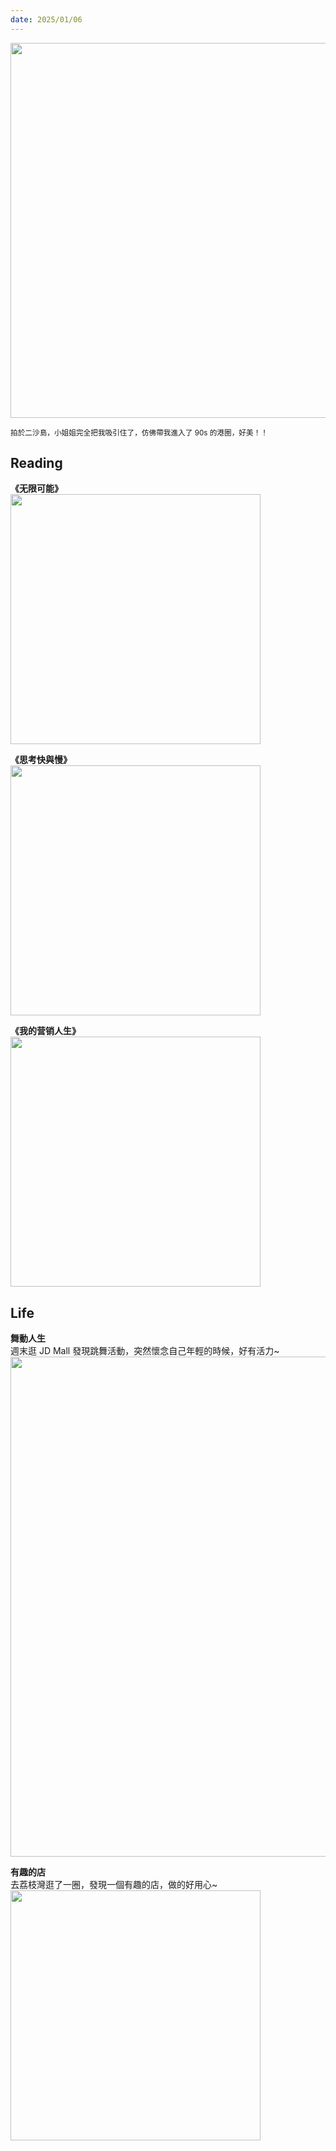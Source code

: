 ```yaml
---
date: 2025/01/06
---
```


<img src="https://gz-blog-storage-1252787757.cos.ap-guangzhou.myqcloud.com/weekly/2025/01/28header.jpg?imageMogr2/format/webp" width="600" />

<small>拍於二沙島，小姐姐完全把我吸引住了，仿佛帶我進入了 90s 的港圈，好美！！</small>

## Reading

**《无限可能》**  
<img src="https://gz-blog-storage-1252787757.cos.ap-guangzhou.myqcloud.com/weekly/2025/01/28bookswu-xian-ke-neng.jpg?imageMogr2/format/webp" width="400" />

**《思考快與慢》**  
<img src="https://gz-blog-storage-1252787757.cos.ap-guangzhou.myqcloud.com/weekly/2025/01/28bookssi-kao-kuai-yu-man.jpg?imageMogr2/format/webp" width="400" />

**《我的营销人生》**  
<img src="https://gz-blog-storage-1252787757.cos.ap-guangzhou.myqcloud.com/weekly/2025/01/28bookswo-de-ying-xiao-ren-sheng.jpg?imageMogr2/format/webp" width="400" />

## Life

**舞動人生**  
週末逛 JD Mall 發現跳舞活動，突然懷念自己年輕的時候，好有活力~  
<img src="https://gz-blog-storage-1252787757.cos.ap-guangzhou.myqcloud.com/weekly/2025/01/28lifedance.jpg?imageMogr2/format/webp" width="800" />

**有趣的店**  
去荔枝灣逛了一圈，發現一個有趣的店，做的好用心~  
<img src="https://gz-blog-storage-1252787757.cos.ap-guangzhou.myqcloud.com/weekly/2025/01/28lifecartoon.jpg?imageMogr2/format/webp" width="400" />